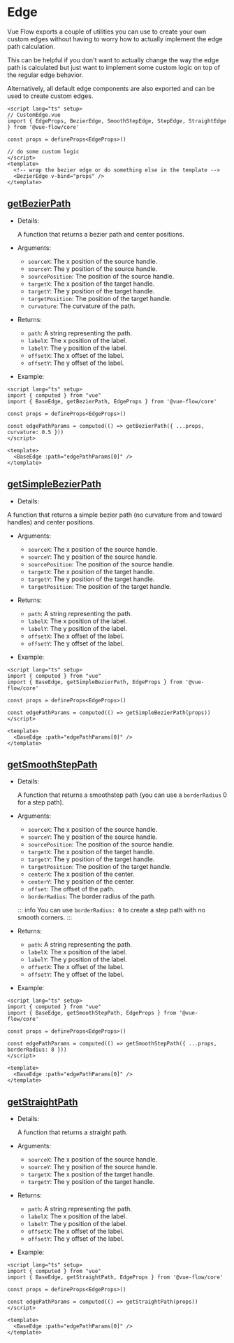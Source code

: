 # Edge

Vue Flow exports a couple of utilities you can use to create your own custom edges without having to worry how to actually
implement the edge path calculation.

This can be helpful if you don't want to actually change the way the edge path is calculated 
but just want to implement some custom logic on top of the regular edge behavior.

Alternatively, all default edge components are also exported and can be used to create custom edges.

```vue
<script lang="ts" setup>
// CustomEdge.vue
import { EdgeProps, BezierEdge, SmoothStepEdge, StepEdge, StraightEdge } from '@vue-flow/core'

const props = defineProps<EdgeProps>()

// do some custom logic
</script>
<template>
  <!-- wrap the bezier edge or do something else in the template -->
  <BezierEdge v-bind="props" />
</template>
```

## [getBezierPath](/typedocs/functions/getBezierPath)

- Details:
  
  A function that returns a bezier path and center positions.

- Arguments:
  - `sourceX`: The x position of the source handle.
  - `sourceY`: The y position of the source handle.
  - `sourcePosition`: The position of the source handle.
  - `targetX`: The x position of the target handle.
  - `targetY`: The y position of the target handle.
  - `targetPosition`: The position of the target handle.
  - `curvature`: The curvature of the path.

- Returns:
  - `path`: A string representing the path.
  - `labelX`: The x position of the label.
  - `labelY`: The y position of the label.
  - `offsetX`: The x offset of the label.
  - `offsetY`: The y offset of the label.

- Example:

```vue
<script lang="ts" setup>
import { computed } from "vue"
import { BaseEdge, getBezierPath, EdgeProps } from '@vue-flow/core'

const props = defineProps<EdgeProps>()

const edgePathParams = computed(() => getBezierPath({ ...props, curvature: 0.5 }))
</script>

<template>
  <BaseEdge :path="edgePathParams[0]" />
</template>
```

## [getSimpleBezierPath](/typedocs/functions/getSimpleBezierPath)

- Details:

A function that returns a simple bezier path (no curvature from and toward handles) and center positions.

- Arguments:
  - `sourceX`: The x position of the source handle.
  - `sourceY`: The y position of the source handle.
  - `sourcePosition`: The position of the source handle.
  - `targetX`: The x position of the target handle.
  - `targetY`: The y position of the target handle.
  - `targetPosition`: The position of the target handle.

- Returns:
  - `path`: A string representing the path.
  - `labelX`: The x position of the label.
  - `labelY`: The y position of the label.
  - `offsetX`: The x offset of the label.
  - `offsetY`: The y offset of the label.

- Example:

```vue
<script lang="ts" setup>
import { computed } from "vue"
import { BaseEdge, getSimpleBezierPath, EdgeProps } from '@vue-flow/core'

const props = defineProps<EdgeProps>()

const edgePathParams = computed(() => getSimpleBezierPath(props))
</script>

<template>
  <BaseEdge :path="edgePathParams[0]" />
</template>
```

## [getSmoothStepPath](/typedocs/functions/getSmoothStepPath)

- Details:

  A function that returns a smoothstep path (you can use a `borderRadius` 0 for a step path).

- Arguments:
  - `sourceX`: The x position of the source handle.
  - `sourceY`: The y position of the source handle.
  - `sourcePosition`: The position of the source handle.
  - `targetX`: The x position of the target handle.
  - `targetY`: The y position of the target handle.
  - `targetPosition`: The position of the target handle.
  - `centerX`: The x position of the center.
  - `centerY`: The y position of the center.
  - `offset`: The offset of the path.
  - `borderRadius`: The border radius of the path.

  ::: info
  You can use `borderRadius: 0` to create a step path with no smooth corners.
  :::

- Returns:
  - `path`: A string representing the path.
  - `labelX`: The x position of the label.
  - `labelY`: The y position of the label.
  - `offsetX`: The x offset of the label.
  - `offsetY`: The y offset of the label.

- Example:

```vue
<script lang="ts" setup>
import { computed } from "vue"
import { BaseEdge, getSmoothStepPath, EdgeProps } from '@vue-flow/core'

const props = defineProps<EdgeProps>()

const edgePathParams = computed(() => getSmoothStepPath({ ...props, borderRadius: 8 }))
</script>

<template>
  <BaseEdge :path="edgePathParams[0]" />
</template>
```

## [getStraightPath](/typedocs/functions/getStraightPath)

- Details:

  A function that returns a straight path.

- Arguments:
  - `sourceX`: The x position of the source handle.
  - `sourceY`: The y position of the source handle.
  - `targetX`: The x position of the target handle.
  - `targetY`: The y position of the target handle.

- Returns:
  - `path`: A string representing the path.
  - `labelX`: The x position of the label.
  - `labelY`: The y position of the label.
  - `offsetX`: The x offset of the label.
  - `offsetY`: The y offset of the label.

- Example:

```vue
<script lang="ts" setup>
import { computed } from "vue"
import { BaseEdge, getStraightPath, EdgeProps } from '@vue-flow/core'

const props = defineProps<EdgeProps>()

const edgePathParams = computed(() => getStraightPath(props))
</script>

<template>
  <BaseEdge :path="edgePathParams[0]" />
</template>
```
